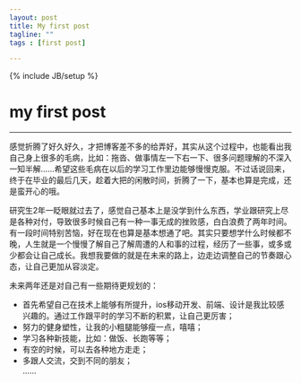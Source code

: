 ```yaml
---
layout: post
title: My first post
tagline: ""
tags : [first post]

---
```

{% include JB/setup %}

# my first post
---

  感觉折腾了好久好久，才把博客差不多的给弄好，其实从这个过程中，也能看出我自己身上很多的毛病，比如：拖沓、做事情左一下右一下、很多问题理解的不深入一知半解......希望这些毛病在以后的学习工作里边能够慢慢克服。不过话说回来，终于在毕业的最后几天，趁着大把的闲散时间，折腾了一下，基本也算是完成，还是蛮开心的哦。

  研究生2年一眨眼就过去了，感觉自己基本上是没学到什么东西，学业跟研究上尽是各种对付，导致很多时候自己有一种一事无成的挫败感，白白浪费了两年时间。有一段时间特别苦恼，好在现在也算是基本想通了吧。其实只要想学什么时候都不晚，人生就是一个慢慢了解自己了解周遭的人和事的过程，经历了一些事，或多或少都会让自己成长。我想我要做的就是在未来的路上，边走边调整自己的节奏跟心态，让自己更加从容淡定。

  未来两年还是对自己有一些期待更规划的：

* 首先希望自己在技术上能够有所提升，ios移动开发、前端、设计是我比较感兴趣的。通过工作跟平时的学习不断的积累，让自己更厉害；  
* 努力的健身塑性，让我的小粗腿能够瘦一点，嘻嘻；  
* 学习各种新技能，比如：做饭、长跑等等；
* 有空的时候，可以去各种地方走走；
* 多跟人交流，交到不同的朋友；  
......
